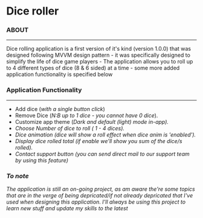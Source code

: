 <h1>Dice roller</h1>
<h3>ABOUT</h3><hr>
<p>Dice rolling application is a first version of it's kind (version 1.0.0) that was designed following MVVM design pattern - it was specifically designed to simplify the life of dice game players - The application allows you to roll up to 4 different types of dice (8 & 6 sided) at a time - some more added application functionality is specified below</p>
<h3>Application Functionality</h3><hr>
  <ul>
    <li>Add dice (<i>with a single button click</i>)</li>
    <li>Remove Dice (<i>N:B up to 1 dice - you cannot have 0 dice</i>).</li>
    <li>Customize app theme (<i>Dark and default (light) mode in-app<i>).</li>
    <li>Choose Number of dice to roll (<i> 1 - 4 dices</i>).</li>
    <li>Dice animation (<i>dice will show a roll effect when dice anim is 'enabled'</i>).</li>
    <li>Display dice rolled total (<i>if enable we'll show you sum of the dice/s rolled</i>).</li>
    <li>Contact support button (<i>you can send direct mail to our support team by using this feature</i>)</li>
  </ul>
 
<h3>To note</h3>
<p>The application is still an on-going project, as am aware the're some topics that are in the verge of being depricated/if not already depricated that I've used when designing this application. I'll always be using this project to learn new stuff and update my skills to the latest</p>
